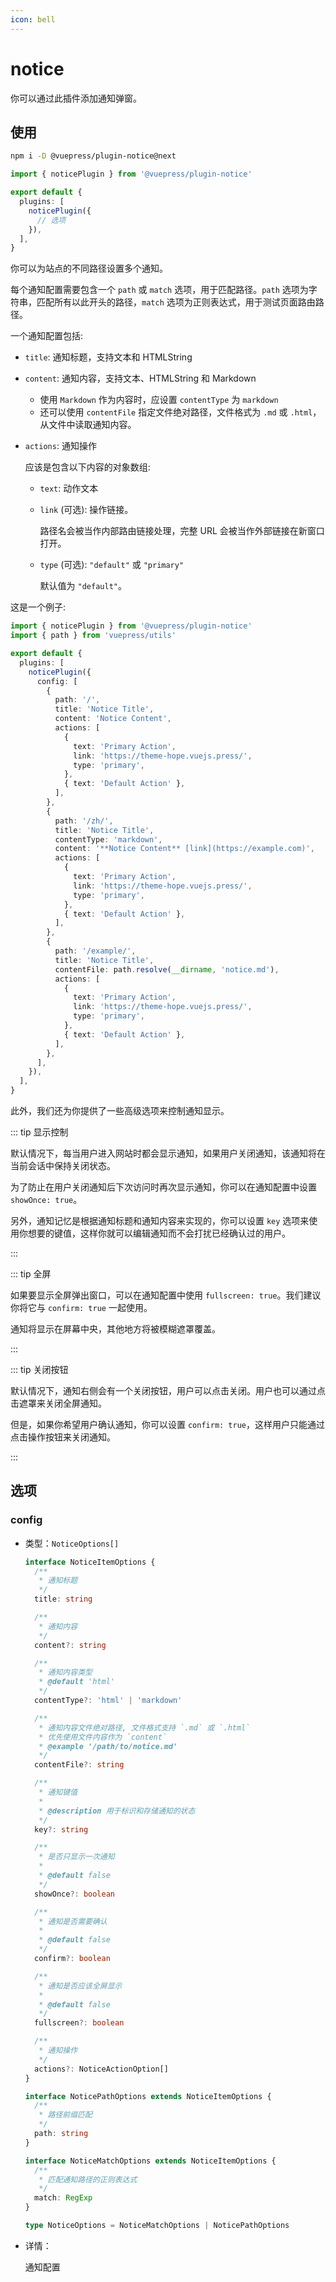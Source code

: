 ```yaml
---
icon: bell
---
```


# notice

<NpmBadge package="@vuepress/plugin-notice" />

你可以通过此插件添加通知弹窗。

## 使用

```bash
npm i -D @vuepress/plugin-notice@next
```

```ts title=".vuepress/config.ts"
import { noticePlugin } from '@vuepress/plugin-notice'

export default {
  plugins: [
    noticePlugin({
      // 选项
    }),
  ],
}
```

你可以为站点的不同路径设置多个通知。

每个通知配置需要包含一个 `path` 或 `match` 选项，用于匹配路径。`path` 选项为字符串，匹配所有以此开头的路径，`match` 选项为正则表达式，用于测试页面路由路径。

一个通知配置包括:

- `title`: 通知标题，支持文本和 HTMLString
- `content`: 通知内容，支持文本、HTMLString 和 Markdown
  - 使用 `Markdown` 作为内容时，应设置 `contentType` 为 `markdown`
  - 还可以使用 `contentFile` 指定文件绝对路径，文件格式为 `.md` 或 `.html`，从文件中读取通知内容。

- `actions`: 通知操作

  应该是包含以下内容的对象数组:
  - `text`: 动作文本
  - `link` (可选): 操作链接。

    路径名会被当作内部路由链接处理，完整 URL 会被当作外部链接在新窗口打开。

  - `type` (可选): `"default"` 或 `"primary"`

    默认值为 `"default"`。

这是一个例子:

```ts title=".vuepress/config.ts"
import { noticePlugin } from '@vuepress/plugin-notice'
import { path } from 'vuepress/utils'

export default {
  plugins: [
    noticePlugin({
      config: [
        {
          path: '/',
          title: 'Notice Title',
          content: 'Notice Content',
          actions: [
            {
              text: 'Primary Action',
              link: 'https://theme-hope.vuejs.press/',
              type: 'primary',
            },
            { text: 'Default Action' },
          ],
        },
        {
          path: '/zh/',
          title: 'Notice Title',
          contentType: 'markdown',
          content: '**Notice Content** [link](https://example.com)',
          actions: [
            {
              text: 'Primary Action',
              link: 'https://theme-hope.vuejs.press/',
              type: 'primary',
            },
            { text: 'Default Action' },
          ],
        },
        {
          path: '/example/',
          title: 'Notice Title',
          contentFile: path.resolve(__dirname, 'notice.md'),
          actions: [
            {
              text: 'Primary Action',
              link: 'https://theme-hope.vuejs.press/',
              type: 'primary',
            },
            { text: 'Default Action' },
          ],
        },
      ],
    }),
  ],
}
```

此外，我们还为你提供了一些高级选项来控制通知显示。

::: tip 显示控制

默认情况下，每当用户进入网站时都会显示通知，如果用户关闭通知，该通知将在当前会话中保持关闭状态。

为了防止在用户关闭通知后下次访问时再次显示通知，你可以在通知配置中设置 `showOnce: true`。

另外，通知记忆是根据通知标题和通知内容来实现的，你可以设置 `key` 选项来使用你想要的键值，这样你就可以编辑通知而不会打扰已经确认过的用户。

:::

::: tip 全屏

如果要显示全屏弹出窗口，可以在通知配置中使用 `fullscreen: true`。我们建议你将它与 `confirm: true` 一起使用。

通知将显示在屏幕中央，其他地方将被模糊遮罩覆盖。

:::

::: tip 关闭按钮

默认情况下，通知右侧会有一个关闭按钮，用户可以点击关闭。用户也可以通过点击遮罩来关闭全屏通知。

但是，如果你希望用户确认通知，你可以设置 `confirm: true`，这样用户只能通过点击操作按钮来关闭通知。

:::

## 选项

### config

- 类型：`NoticeOptions[]`

  ```ts
  interface NoticeItemOptions {
    /**
     * 通知标题
     */
    title: string

    /**
     * 通知内容
     */
    content?: string

    /**
     * 通知内容类型
     * @default 'html'
     */
    contentType?: 'html' | 'markdown'

    /**
     * 通知内容文件绝对路径, 文件格式支持 `.md` 或 `.html`
     * 优先使用文件内容作为 `content`
     * @example '/path/to/notice.md'
     */
    contentFile?: string

    /**
     * 通知键值
     *
     * @description 用于标识和存储通知的状态
     */
    key?: string

    /**
     * 是否只显示一次通知
     *
     * @default false
     */
    showOnce?: boolean

    /**
     * 通知是否需要确认
     *
     * @default false
     */
    confirm?: boolean

    /**
     * 通知是否应该全屏显示
     *
     * @default false
     */
    fullscreen?: boolean

    /**
     * 通知操作
     */
    actions?: NoticeActionOption[]
  }

  interface NoticePathOptions extends NoticeItemOptions {
    /**
     * 路径前缀匹配
     */
    path: string
  }

  interface NoticeMatchOptions extends NoticeItemOptions {
    /**
     * 匹配通知路径的正则表达式
     */
    match: RegExp
  }

  type NoticeOptions = NoticeMatchOptions | NoticePathOptions
  ```

- 详情：

  通知配置
